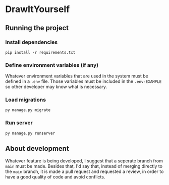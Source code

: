 # DrawItYourself
 
## Running the project

### Install dependencies

```
pip install -r requirements.txt
```

### Define environment variables (if any)
Whatever environment variables that are used in the system must be defined in a `.env` file.
Those variables must be included in the `.env-EXAMPLE` so other developer may know what is necessary.

### Load migrations

```py manage.py migrate```

### Run server

```py manage.py runserver```

## About development
Whatever feature is being developed, I suggest that a seperate branch from `main` must be made. Besides that,
I'd say that, instead of merging directly to the `main` branch, it is made a pull request and requested a review,
in order to have a good quality of code and avoid conflicts.
